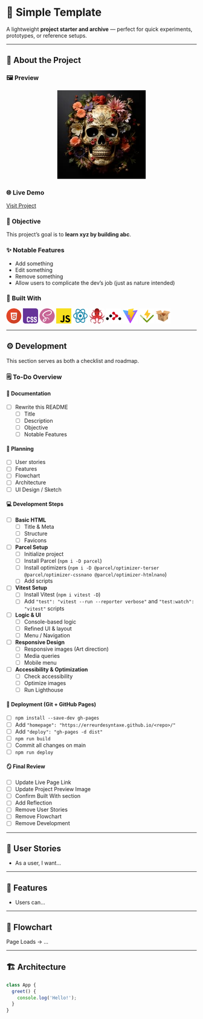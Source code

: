 # 🧩 Simple Template

A lightweight **project starter and archive** — perfect for quick experiments, prototypes, or reference setups.

---

## 📖 About the Project

### 🖼️ Preview

<div align='center'>
  <img src='./README/project-preview.jpg' alt='Project preview'>
</div>

### 🌐 Live Demo

[Visit Project](http://google.com/)

### 🎯 Objective

This project’s goal is to **learn xyz by building abc**.

### ✨ Notable Features

- Add something
- Edit something
- Remove something
- Allow users to complicate the dev’s job (just as nature intended)

### 🧱 Built With

<p align="left">
  <img src="./README/html-logo.svg" alt="HTML Logo" width="40" height="40">
  <img src="./README/css-logo.svg" alt="CSS Logo" width="40" height="40">
  <img src="./README/sass-logo.svg" alt="Sass Logo" width="40" height="40">
  <img src="./README/js-logo.svg" alt="JavaScript Logo" width="40" height="40">
  <img src="./README/react-logo.svg" alt="React Logo" width="40" height="40">
  <img src="./README/react-testing-library-logo.svg" alt="React Logo" width="40" height="40">
  <img src="./README/react-router-logo.svg" alt="React Logo" width="40" height="40">
  <img src="./README/vite-logo.svg" alt="Vite Logo" width="40" height="40">
  <img src="./README/vitest-logo.svg" alt="Vitest Logo" width="40" height="40">
  <img src="./README/parcel-logo.svg" alt="Parcel Logo" width="40" height="40">
</p>

---

## ⚙️ Development

This section serves as both a checklist and roadmap.

### 🗒️ To-Do Overview

#### 🧾 Documentation

- [ ] Rewrite this README
  - [ ] Title
  - [ ] Description
  - [ ] Objective
  - [ ] Notable Features

#### 🧠 Planning

- [ ] User stories
- [ ] Features
- [ ] Flowchart
- [ ] Architecture
- [ ] UI Design / Sketch

#### 💻 Development Steps

- [ ] **Basic HTML**
  - [ ] Title & Meta
  - [ ] Structure
  - [ ] Favicons
- [ ] **Parcel Setup**
  - [ ] Initialize project
  - [ ] Install Parcel (`npm i -D parcel`)
  - [ ] Install optimizers (`npm i -D @parcel/optimizer-terser @parcel/optimizer-cssnano @parcel/optimizer-htmlnano`)
  - [ ] Add scripts
- [ ] **Vitest Setup**
  - [ ] Install Vitest (`npm i vitest -D`)
  - [ ] Add `"test": "vitest --run --reporter verbose"` and `"test:watch": "vitest"` scripts
- [ ] **Logic & UI**
  - [ ] Console-based logic
  - [ ] Refined UI & layout
  - [ ] Menu / Navigation
- [ ] **Responsive Design**
  - [ ] Responsive images (Art direction)
  - [ ] Media queries
  - [ ] Mobile menu
- [ ] **Accessibility & Optimization**
  - [ ] Check accessibility
  - [ ] Optimize images
  - [ ] Run Lighthouse

#### 🚀 Deployment (Git + GitHub Pages)

- [ ] `npm install --save-dev gh-pages`
- [ ] Add `"homepage": "https://erreurdesyntaxe.github.io/<repo>/"`
- [ ] Add `"deploy": "gh-pages -d dist"`
- [ ] `npm run build`
- [ ] Commit all changes on main
- [ ] `npm run deploy`

#### 🪞 Final Review

- [ ] Update Live Page Link
- [ ] Update Project Preview Image
- [ ] Confirm Built With section
- [ ] Add Reflection
- [ ] Remove User Stories
- [ ] Remove Flowchart
- [ ] Remove Development

---

## 👥 User Stories

- As a user, I want...

---

## 🧩 Features

- Users can...

---

## 🧭 Flowchart

Page Loads → ...

---

## 🏗️ Architecture

```js
class App {
  greet() {
    console.log('Hello!');
  }
}
```
